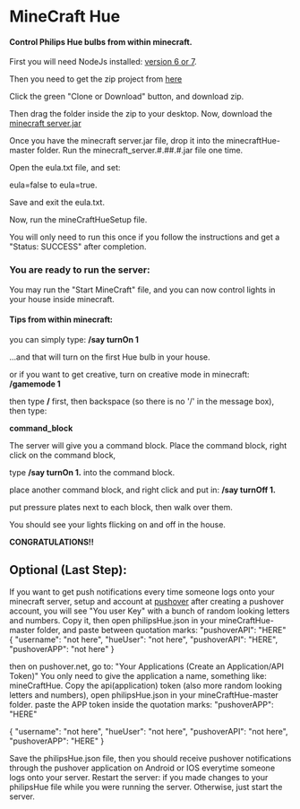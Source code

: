 
# MineCraft Hue

#### Control Philips Hue bulbs from within minecraft.

First you will need NodeJs installed: [version 6 or 7](https://nodejs.org/en/).

Then you need to get the zip project from [here](https://github.com/audstanley/minecraftHue)

Click the green "Clone or Download" button, and download zip.

Then drag the folder inside the zip to your desktop.
Now, download the [minecraft server.jar](https://minecraft.net/en-us/download/server)

Once you have the minecraft server.jar file, drop it into the minecraftHue-master folder.
Run the minecraft_server.#.##.#.jar file one time.

Open the eula.txt file, and set:

eula=false to eula=true.

Save and exit the eula.txt.

Now, run the mineCraftHueSetup file. 

You will only need to run this once if you follow the instructions and get a "Status: SUCCESS" after completion.

### You are ready to run the server:

You may run the "Start MineCraft" file, and you can now control lights in your house inside minecraft.

#### Tips from within minecraft:

you can simply type:
**/say turnOn 1**

...and that will turn on the first Hue bulb in your house.

or if you want to get creative, turn on creative mode in minecraft: **/gamemode 1**

then type **/** first, then backspace (so there is no '/' in the message box), then type: 

**command_block**

The server will give you a command block.  Place the command block, right click on the command block,

type **/say turnOn 1.** into the command block.

place another command block, and right click and put in: **/say turnOff 1.**

put pressure plates next to each block, then walk over them.

You should see your lights flicking on and off in the house.

**CONGRATULATIONS!!**

## Optional (Last Step):

If you want to get push notifications every time someone logs onto your minecraft server,
setup and account at [pushover](https://pushover.net/)
after creating a pushover account, you will see "You user Key" with a bunch of random looking letters and numbers.
Copy it, then open philipsHue.json in your mineCraftHue-master folder, and paste between 
quotation marks: "pushoverAPI": "HERE"
{
    "username": "not here",
    "hueUser": "not here",
    "pushoverAPI": "HERE",
    "pushoverAPP": "not here"
}


then on pushover.net, go to: "Your Applications (Create an Application/API Token)"
You only need to give the application a name, something like: mineCraftHue.
Copy the api(application) token (also more random looking letters and numbers), 
open philipsHue.json in your mineCraftHue-master folder.
paste the APP token inside the quotation marks: "pushoverAPP": "HERE"

{
    "username": "not here",
    "hueUser": "not here",
    "pushoverAPI": "not here",
    "pushoverAPP": "HERE"
}

Save the philipsHue.json file, then you should receive pushover notifications through the pushover application
on Android or IOS everytime someone logs onto your server.  Restart the server: if you made changes to your philipsHue
file while you were running the server. Otherwise, just start the server.